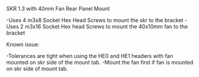 SKR 1.3 with 40mm Fan Rear Panel Mount

-Uses 4 m3x8 Socket Hex Head Screws to mount the skr to the bracket
-Uses 2 m3x16 Socket Hex head Screws to mount the 40x10mm fan to the bracket

Known issue: 

-Tolerances are tight when using the HE0 and HE1 headers with fan mounted on skr side of the mount tab.
-Mount the fan first if fan is mounted on skr side of mount tab.